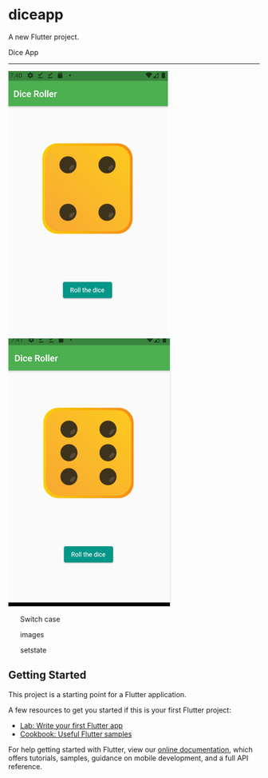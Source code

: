 # diceapp

A new Flutter project.

Dice App
<hr>
<img src="images/dice1.png">
<img src="images/dice2.png">
<br>

<ul>Switch case</ul>
<ul>images</ul>
<ul>setstate</ul>

## Getting Started

This project is a starting point for a Flutter application.

A few resources to get you started if this is your first Flutter project:

- [Lab: Write your first Flutter app](https://flutter.dev/docs/get-started/codelab)
- [Cookbook: Useful Flutter samples](https://flutter.dev/docs/cookbook)

For help getting started with Flutter, view our
[online documentation](https://flutter.dev/docs), which offers tutorials,
samples, guidance on mobile development, and a full API reference.
